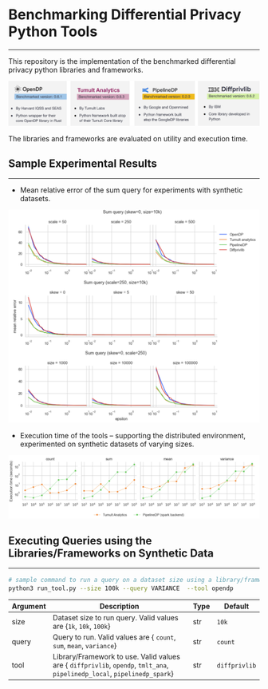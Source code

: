 # Benchmarking Differential Privacy Python Tools 
------------------------

This repository is the implementation of the benchmarked differential privacy python libraries and frameworks. 

![Benchamarked tools](images/benchmarked_tools.png)

The libraries and frameworks are evaluated on utility and execution time. 

## Sample Experimental Results 
-----------------------

- Mean relative error of the sum query for experiments with synthetic datasets.  


![Utility Analysis](images/sum_utility_analysis.png)

- Execution time of the tools – supporting the distributed environment, experimented on synthetic datasets of varying sizes.


![Execution Time](images/spark_execution_time.png)


## Executing Queries using the Libraries/Frameworks on Synthetic Data 
------------------------

```bash
# sample command to run a query on a dataset size using a library/framwework 
python3 run_tool.py --size 100k --query VARIANCE  --tool opendp
```

 Argument | Description | Type | Default 
| ---- | --- | --- | --- |
| size | Dataset size to run query. Valid values are {`1k`, `10k`, `100k`}| str | `10k` |
| query | Query to run. Valid values are { `count`, `sum`, `mean`, `variance`} | str | `count` |
| tool | Library/Framework to use. Valid values are { `diffprivlib`, `opendp`, `tmlt_ana`, `pipelinedp_local`, `pipelinedp_spark`} | str | `diffprivlib` |
